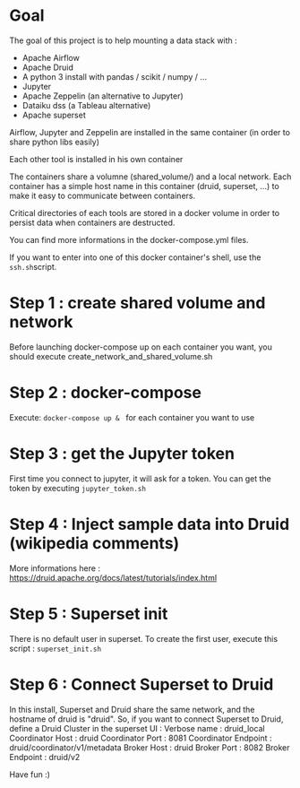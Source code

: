 # Goal
The goal of this project is to help mounting a data stack with :
- Apache Airflow
- Apache Druid
- A python 3 install with pandas / scikit / numpy / ... 
- Jupyter 
- Apache Zeppelin (an alternative to Jupyter)
- Dataiku dss (a Tableau alternative)
- Apache superset

Airflow, Jupyter and Zeppelin are installed in the same container (in order to share python libs easily)

Each other tool is installed in his own container

The containers share a volumne (shared_volume/) and a local network. Each container has a simple host name in this container (druid, superset, ...) to make it easy to communicate between containers.

Critical directories of each tools are stored in a docker volume in order to persist data when containers are destructed.

You can find more informations in the docker-compose.yml files.

If you want to enter into one of this docker container's shell, use the `ssh.sh`script.


# Step 1 : create shared volume and network
Before launching docker-compose up on each container you want, you should execute create_network_and_shared_volume.sh

# Step 2 : docker-compose 
Execute: `docker-compose up & ` for each container you want to use

# Step 3 : get the Jupyter token
First time you connect to jupyter, it will ask for a token. You can get the token by executing `jupyter_token.sh`

# Step 4 : Inject sample data into Druid (wikipedia comments)
More informations here : https://druid.apache.org/docs/latest/tutorials/index.html

# Step 5 : Superset init
There is no default user in superset. To create the first user, execute this script : `superset_init.sh`

# Step 6 : Connect Superset to Druid
In this install, Superset and Druid share the same network, and the hostname of druid is "druid". 
So, if you want to connect Superset to Druid, define a Druid Cluster in the superset UI : 
Verbose name : druid_local
Coordinator Host : druid
Coordinator Port : 8081
Coordinator Endpoint : druid/coordinator/v1/metadata
Broker Host : druid
Broker Port : 8082
Broker Endpoint : druid/v2



Have fun :)